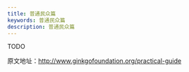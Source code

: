 ```yaml
---
title: 普通民众篇
keywords: 普通民众篇
description: 普通民众篇
---
```




TODO






















原文地址：http://www.ginkgofoundation.org/practical-guide

